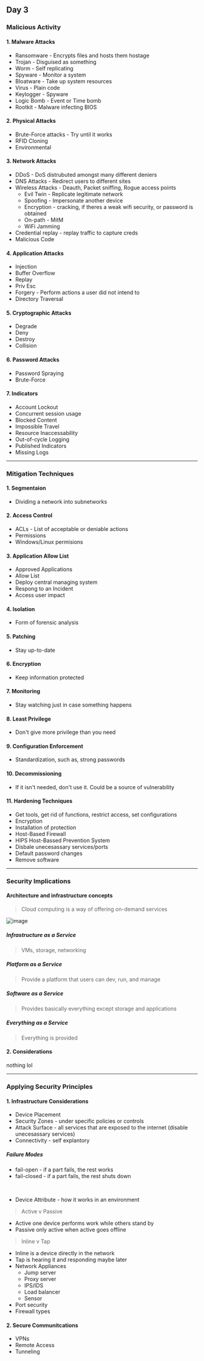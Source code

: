 ## Day 3

### Malicious Activity

#### 1. Malware Attacks
- Ransomware - Encrypts files and hosts them hostage
- Trojan - Disguised as something
- Worm - Self replicating
- Spyware - Monitor a system
- Bloatware - Take up system resources
- Virus - Plain code
- Keylogger - Spyware
- Logic Bomb - Event or Time bomb
- Rootkit - Malware infecting BIOS

#### 2. Physical Attacks
- Brute-Force attacks - Try until it works
- RFID Cloning
- Environmental

#### 3. Network Attacks
- DDoS - DoS distrubuted amongst many different deniers
- DNS Attacks - Redirect users to different sites
- Wireless Attacks - Deauth, Packet sniffing, Rogue access points
  - Evil Twin - Replicate legitimate network
  - Spoofing - Impersonate another device
  - Encryption - cracking, if theres a weak wifi security, or password is obtained
  - On-path - MitM
  - WiFi Jamming
- Credential replay - replay traffic to capture creds
- Malicious Code
  
#### 4. Application Attacks
- Injection
- Buffer Overflow
- Replay
- Priv Esc
- Forgery - Perform actions a user did not intend to
- Directory Traversal

#### 5. Cryptographic Attacks
- Degrade
- Deny
- Destroy
- Collision

#### 6. Password Attacks
- Password Spraying
- Brute-Force

#### 7. Indicators
- Account Lockout
- Concurrent session usage
- Blocked Content
- Impossible Travel
- Resource Inaccessability
- Out-of-cycle Logging
- Published Indicators
- Missing Logs

-----

### Mitigation Techniques

#### 1. Segmentaion 
- Dividing a network into subnetworks

#### 2. Access Control
- ACLs - List of acceptable or deniable actions
- Permissions
- Windows/Linux permisions


#### 3. Application Allow List
- Approved Applications
- Allow List
- Deploy central managing system
- Respong to an Incident
- Access user impact

#### 4. Isolation
- Form of forensic analysis

#### 5. Patching
- Stay up-to-date

#### 6. Encryption
- Keep information protected

#### 7. Monitoring
- Stay watching just in case something happens

#### 8. Least Privilege
- Don't give more privilege than you need

#### 9. Configuration Enforcement
- Standardization, such as, strong passwords

#### 10. Decommissioning
- If it isn't needed, don't use it. Could be a source of vulnerability

#### 11. Hardening Techniques
- Get tools, get rid of functions, restrict access, set configurations
- Encryption
- Installation of protection
- Host-Based Firewall
- HIPS Host-Bassed Prevention System
- Disbale unecesassary services/ports
- Default password changes
- Remove software

-----

### Security Implications

#### Architecture and infrastructure concepts
> Cloud computing is a way of offering on-demand services

![image](https://github.com/user-attachments/assets/74d9ff95-f1bf-4b86-9ca7-2c63d1c9f374)

##### Infrastructure as a Service
> VMs, storage, networking

##### Platform as a Service
> Provide a platform that users can dev, run, and manage

##### Software as a Service
> Provides basically everything except storage and applications

##### Everything as a Service
> Everything is provided

#### 2. Considerations
nothing lol

-----

### Applying Security Principles

#### 1. Infrastructure Considerations
- Device Placement
- Security Zones - under specific policies or controls
- Attack Surface - all services that are exposed to the internet (disable unecesassary services)
- Connectivity - self explantory
##### Failure Modes
- fail-open - if a part fails, the rest works
- fail-closed - if a part fails, the rest shuts down

</br>

- Device Attribute - how it works in an environment
> Active v Passive
  - Active one device performs work while others stand by
  - Passive only active when active goes offline
> Inline v Tap
  - Inline is a device directly in the network
  - Tap is hearing it and responding maybe later
- Network Appliances
  - Jump server
  - Proxy server
  - IPS/IDS
  - Load balancer
  - Sensor
- Port security
- Firewall types

#### 2. Secure Communitcations
- VPNs
- Remote Access
- Tunneling

